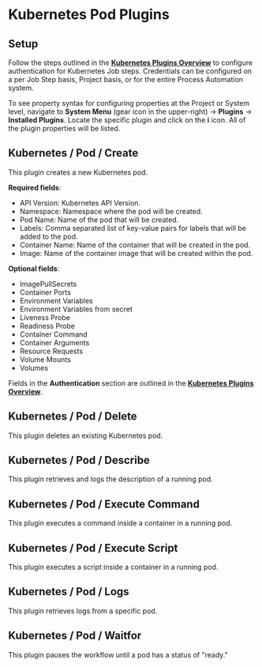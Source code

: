 # Kubernetes Pod Plugins

## Setup

Follow the steps outlined in the [**Kubernetes Plugins Overview**](/manual/plugins/kubernetes-plugins-overview) to configure authentication for Kubernetes Job steps.
Credentials can be configured on a per Job Step basis, Project basis, or for the entire Process Automation system.

To see property syntax for configuring properties at the Project or System level, navigate to **System Menu** (gear icon in the upper-right) -> **Plugins** -> **Installed Plugins**.
Locate the specific plugin and click on the **i** icon.  All of the plugin properties will be listed.

## Kubernetes / Pod / Create

This plugin creates a new Kubernetes pod.

**Required fields**:
* API Version: Kubernetes API Version.
* Namespace: Namespace where the pod will be created.
* Pod Name: Name of the pod that will be created.
* Labels: Comma separated list of key-value pairs for labels that will be added to the pod. 
* Container Name: Name of the container that will be created in the pod.
* Image: Name of the container image that will be created within the pod.

**Optional fields**:
* ImagePullSecrets
* Container Ports
* Environment Variables
* Environment Variables from secret
* Liveness Probe
* Readiness Probe
* Container Command
* Container Arguments
* Resource Requests
* Volume Mounts
* Volumes

Fields in the **Authentication** section are outlined in the [**Kubernetes Plugins Overview**](/manual/plugins/kubernetes-plugins-overview).

## Kubernetes / Pod / Delete

This plugin deletes an existing Kubernetes pod.

## Kubernetes / Pod / Describe

This plugin retrieves and logs the description of a running pod.

## Kubernetes / Pod / Execute Command

This plugin executes a command inside a container in a running pod.

## Kubernetes / Pod / Execute Script

This plugin executes a script inside a container in a running pod.

## Kubernetes / Pod / Logs

This plugin retrieves logs from a specific pod.

## Kubernetes / Pod / Waitfor

This plugin pauses the workflow until a pod has a status of "ready."